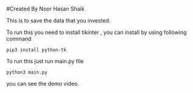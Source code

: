 #Created By Noor Hasan Shaik

This is to save the data that you invested.

To run this you need to install tikinter , you can install by using following command

    pip3 install python-tk
    
To run this just run main.py file
  
    python3 main.py
    
you can see the demo video.
